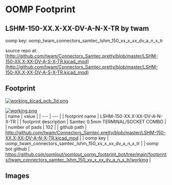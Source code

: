 # OOMP Footprint  
## LSHM-150-XX.X-XX-DV-A-N-X-TR  by twam  
  
oomp key: oomp_twam_connectors_samtec_lshm_150_xx_x_xx_dv_a_n_x_tr  
  
source repo at: [http://github.com/twam/Connectors_Samtec.pretty/blob/master/LSHM-150-XX.X-XX-DV-A-S-X-TR.kicad_mod](http://github.com/twam/Connectors_Samtec.pretty/blob/master/LSHM-150-XX.X-XX-DV-A-S-X-TR.kicad_mod)  
## Footprint  
  
[![working_kicad_pcb_3d.png](working_kicad_pcb_3d_600.png)](working_kicad_pcb_3d.png)  
  
[![working.png](working_600.png)](working.png)  
| name | value | 
| --- | --- | 
| footprint name | LSHM-150-XX.X-XX-DV-A-N-X-TR | 
| footprint description | Samtec 0.5mm TERMINAL/SOCKET COMBO | 
| number of pads | 102 | 
| github path | http://github.com/twam/Connectors_Samtec.pretty/blob/master/LSHM-150-XX.X-XX-DV-A-N-X-TR.kicad_mod | 
| oomp key | oomp_twam_connectors_samtec_lshm_150_xx_x_xx_dv_a_n_x_tr | 
| oomp bot github | https://github.com/oomlout/oomlout_oomp_footprint_bot/tree/main/footprints/twam_connectors_samtec_lshm_150_xx_x_xx_dv_a_n_x_tr/working | 
## Images  
